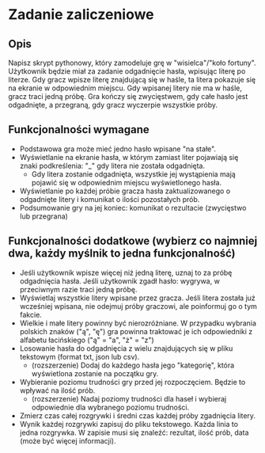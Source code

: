 # Zadanie zaliczeniowe

## Opis
Napisz skrypt pythonowy, który zamodeluje grę w "wisielca"/"koło fortuny". Użytkownik będzie miał za zadanie odgadnięcie hasła, wpisując literę po literze. Gdy gracz wpisze literę znajdującą się w haśle, ta litera pokazuje się na ekranie w odpowiednim miejscu. Gdy wpisanej litery nie ma w haśle, gracz traci jedną próbę. Gra kończy się zwycięstwem, gdy całe hasło jest odgadnięte, a przegraną, gdy gracz wyczerpie wszystkie próby.

## Funkcjonalności wymagane
- Podstawowa gra może mieć jedno hasło wpisane "na stałe".
- Wyświetlanie na ekranie hasła, w którym zamiast liter pojawiają się znaki podkreślenia: "_" gdy litera nie została odgadnięta.
  - Gdy litera zostanie odgadnięta, wszystkie jej wystąpienia mają pojawić się w odpowiednim miejscu wyświetlonego hasła.
- Wyświetlanie po każdej próbie gracza hasła zaktualizowanego o odgadnięte litery i komunikat o ilości pozostałych prób.
- Podsumowanie gry na jej koniec: komunikat o rezultacie (zwycięstwo lub przegrana)

## Funkcjonalności dodatkowe (wybierz co najmniej dwa, każdy myślnik to jedna funkcjonalność)
- Jeśli użytkownik wpisze więcej niż jedną literę, uznaj to za próbę odgadnięcia hasła. Jeśli użytkownik zgadł hasło: wygrywa, w przeciwnym razie traci jedną próbę. 
- Wyświetlaj wszystkie litery wpisane przez gracza. Jeśli litera została już wcześniej wpisana, nie odejmuj próby graczowi, ale poinformuj go o tym fakcie.
- Wielkie i małe litery powinny być nierozróżniane. W przypadku wybrania polskich znaków ("ą", "ę") gra powinna traktować je ich odpowiedniki z alfabetu łacińskiego ("ą" = "a", "ż" = "z")
- Losowanie hasła do odgadnięcia z wielu znajdujących się w pliku tekstowym (format txt, json lub csv).
  - (rozszerzenie) Dodaj do każdego hasła jego "kategorię", która wyświetlona zostanie na początku gry.
- Wybieranie poziomu trudności gry przed jej rozpoczęciem. Będzie to wpływać na ilość prób.
  - (rozszerzenie) Nadaj poziomy trudności dla haseł i wybieraj odpowiednie dla wybranego poziomu trudności.
- Zmierz czas całej rozgrywki i średni czas każdej próby zgadnięcia litery.
- Wynik każdej rozgrywki zapisuj do pliku tekstowego. Każda linia to jedna rozgrywka. W zapisie musi się znaleźć: rezultat, ilość prób, data (może być więcej informacji).
